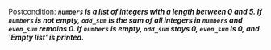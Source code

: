 Postcondition: ***`numbers` is a list of integers with a length between 0 and 5. If `numbers` is not empty, `odd_sum` is the sum of all integers in `numbers` and `even_sum` remains 0. If `numbers` is empty, `odd_sum` stays 0, `even_sum` is 0, and 'Empty list' is printed.***